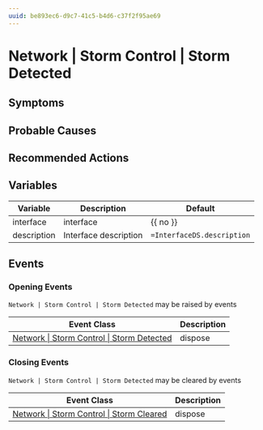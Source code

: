 ```yaml
---
uuid: be893ec6-d9c7-41c5-b4d6-c37f2f95ae69
---
```

# Network | Storm Control | Storm Detected

## Symptoms

## Probable Causes

## Recommended Actions

## Variables

| Variable    | Description           | Default                    |
| ----------- | --------------------- | -------------------------- |
| interface   | interface             | {{ no }}                   |
| description | Interface description | `=InterfaceDS.description` |

## Events

### Opening Events
`Network | Storm Control | Storm Detected` may be raised by events

| Event Class                                                                                                      | Description |
| ---------------------------------------------------------------------------------------------------------------- | ----------- |
| [Network \| Storm Control \| Storm Detected](../event-classes-reference/network/storm-control/storm-detected.md) | dispose     |

### Closing Events
`Network | Storm Control | Storm Detected` may be cleared by events

| Event Class                                                                                                    | Description |
| -------------------------------------------------------------------------------------------------------------- | ----------- |
| [Network \| Storm Control \| Storm Cleared](../event-classes-reference/network/storm-control/storm-cleared.md) | dispose     |
